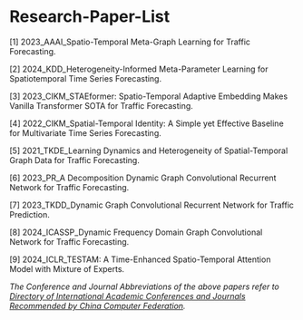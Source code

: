 # Research-Paper-List

[1] 2023_AAAI_Spatio-Temporal Meta-Graph Learning for Traffic Forecasting.

[2] 2024_KDD_Heterogeneity-Informed Meta-Parameter Learning for Spatiotemporal Time Series Forecasting.

[3] 2023_CIKM_STAEformer: Spatio-Temporal Adaptive Embedding Makes Vanilla Transformer SOTA for Traffic Forecasting.

[4] 2022_CIKM_Spatial-Temporal Identity: A Simple yet Effective Baseline for Multivariate Time Series Forecasting.

[5] 2021_TKDE_Learning Dynamics and Heterogeneity of Spatial-Temporal Graph Data for Traffic Forecasting.

[6] 2023_PR_A Decomposition Dynamic Graph Convolutional Recurrent Network for Traffic Forecasting.

[7] 2023_TKDD_Dynamic Graph Convolutional Recurrent Network for Traffic Prediction.

[8] 2024_ICASSP_Dynamic Frequency Domain Graph Convolutional Network for Traffic Forecasting.

[9] 2024_ICLR_TESTAM: A Time-Enhanced Spatio-Temporal Attention Model with Mixture of Experts.

*The Conference and Journal Abbreviations of the above papers refer to [Directory of International Academic Conferences and Journals Recommended by China Computer Federation](https://www.ccf.org.cn/Academic_Evaluation/By_category/).*
